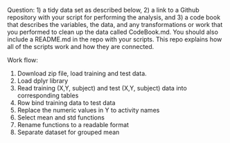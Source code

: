 Question: 1) a tidy data set as described below, 2) a link to a Github
repository with your script for performing the analysis, and 3) a code
book that describes the variables, the data, and any transformations or
work that you performed to clean up the data called CodeBook.md. You
should also include a README.md in the repo with your scripts. This repo
explains how all of the scripts work and how they are connected.

Work flow: 
1) Download zip file, load training and test data. 
2) Load
dplyr library 
3) Read training (X,Y, subject) and test (X,Y, subject)
data into corresponding tables 
4) Row bind training data to test data 
5) Replace the numeric values in Y to activity names
6) Select mean and std
functions
7) Rename functions to a readable format
8) Separate dataset for grouped mean
